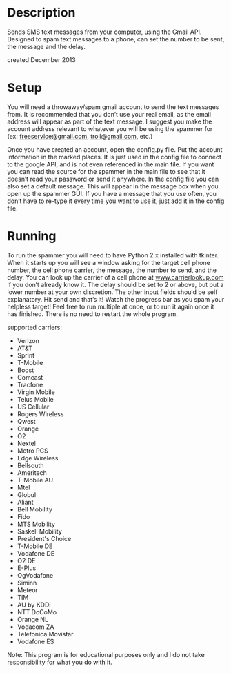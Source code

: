 Description
======
Sends SMS text messages from your computer, using the Gmail API. Designed to spam text messages to a phone, can set the number to be sent, the message and the delay.

created December 2013

Setup
======
You will need a throwaway/spam gmail account to send the text messages from. It is recommended that you don’t use your real email, as the email address will appear as part of the text message. I suggest you make the account address relevant to whatever you will be using the spammer for (ex: freeservice@gmail.com, troll@gmail.com, etc.)

Once you have created an account, open the config.py file. Put the account information in the marked places. It is just used in the config file to connect to the google API, and is not even referenced in the main file. If you want you can read the source for the spammer in the main file to see that it doesn’t read your password or send it anywhere. In the config file you can also set a default message. This will appear in the message box when you open up the spammer GUI. If you have a message that you use often, you don’t have to re-type it every time you want to use it, just add it in the config file.

Running
=======
To run the spammer you will need to have Python 2.x installed with tkinter. When it starts up you will see a window asking for the target cell phone number, the cell phone carrier, the message, the number to send, and the delay. You can look up the carrier of a cell phone at www.carrierlookup.com if you don’t already know it. The delay should be set to 2 or above, but put a lower number at your own discretion. The other input fields should be self explanatory. Hit send and that’s it! Watch the progress bar as you spam your helpless target! Feel free to run multiple at once, or to run it again once it has finished. There is no need to restart the whole program.

supported carriers:
* Verizon
* AT&T
* Sprint
* T-Mobile
* Boost
* Comcast
* Tracfone
* Virgin Mobile
* Telus Mobile
* US Cellular
* Rogers Wireless
* Qwest
* Orange
* O2
* Nextel
* Metro PCS
* Edge Wireless
* Bellsouth
* Ameritech
* T-Mobile AU
* Mtel
* Globul
* Aliant
* Bell Mobility
* Fido
* MTS Mobility
* Saskell Mobility
* President's Choice
* T-Mobile DE
* Vodafone DE
* O2 DE
* E-Plus
* OgVodafone
* Siminn
* Meteor
* TIM
* AU by KDDI
* NTT DoCoMo
* Orange NL
* Vodacom ZA
* Telefonica Movistar
* Vodafone ES



Note: This program is for educational purposes only and I do not take responsibility for what you do with it.
